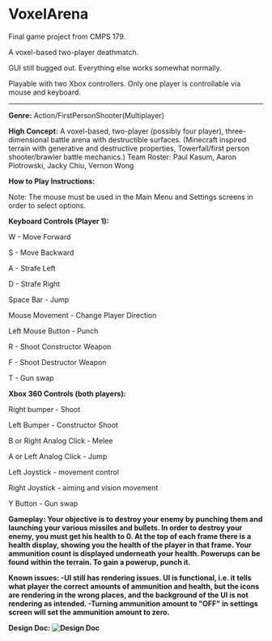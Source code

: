 VoxelArena
==========

Final game project from CMPS 179.

A voxel-based two-player deathmatch.

GUI still bugged out. Everything else works somewhat normally.

Playable with two Xbox controllers. Only one player is controllable via mouse and keyboard.

------------------------------------------------------


<b>Genre:</b> Action/FirstPersonShooter(Multiplayer)


<b>High Concept:</b> A voxel-based, two-player (possibly four player), three-dimensional battle arena with destructible surfaces. (Minecraft inspired terrain with generative and destructive properties, Towerfall/first person shooter/brawler battle mechanics.)
Team Roster: Paul Kasum, Aaron Piotrowski, Jacky Chiu, Vernon Wong


<b>How to Play Instructions:</b>

Note: The mouse must be used in the Main Menu and Settings screens in order to select options.

<b>Keyboard Controls (Player 1):</b>

W - Move Forward

S - Move Backward

A - Strafe Left

D - Strafe Right

Space Bar - Jump

Mouse Movement - Change Player Direction

Left Mouse Button - Punch

R - Shoot Constructor Weapon

F - Shoot Destructor Weapon

T - Gun swap



<B>Xbox 360 Controls (both players):</b>

Right bumper - Shoot

Left Bumper - Constructor Shoot

B or Right Analog Click - Melee

A or Left Analog Click - Jump

Left Joystick  - movement control

Right Joystick - aiming and vision movement

Y Button - Gun swap



<b>Gameplay:<b>
Your objective is to destroy your enemy by punching them and launching your various missiles and bullets. In order to destroy your enemy, you must get his health to 0. At the top of each frame there is a health display, showing you the health of the player in that frame. Your ammunition count is displayed underneath your health. Powerups can be found within the terrain. To gain a powerup, punch it.


<b>Known issues:</b>
-UI still has rendering issues. UI is functional, i.e. it tells what player the correct amounts of ammunition and health, but the icons are rendering in the wrong places, and the background of the UI is not rendering as intended.
-Turning ammunition amount to "OFF" in settings screen will set the ammunition amount to zero.

<b>Design Doc:</b>
![Design Doc](https://rawgit.com/apiotrow/VoxelArena/master/voxel_arena_design_doc.jpg)

